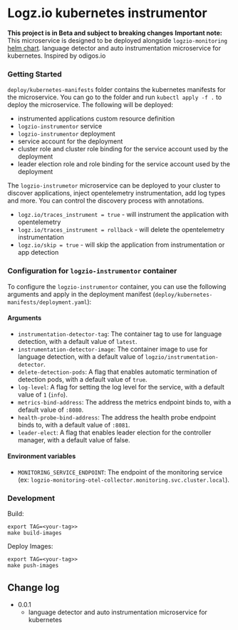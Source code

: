 # Logz.io kubernetes instrumentor
**This project is in Beta and subject to breaking changes**
**Important note:** This microservice is designed to be deployed alongside `logzio-monitoring` [helm chart](https://github.com/logzio/logzio-helm/tree/master/charts/logzio-monitoring).
language detector and auto instrumentation microservice for kubernetes.  Inspired by odigos.io

### Getting Started
`deploy/kubernetes-manifests` folder contains the kubernetes manifests for the microservice. You can go to the folder and run `kubectl apply -f .` to deploy the microservice.
The following will be deployed:
- instrumented applications custom resource definition
- `logzio-instrumentor` service
- `logzio-instrumentor` deployment
- service account for the deployment
- cluster role and cluster role binding for the service account used by the deployment
- leader election role and role binding for the service account used by the deployment

The `logzio-instrumetor` microservice can be deployed to your cluster to discover applications, inject opentelemetry instrumentation, add log types and more. You can control the discovery process with annotations.
- `logz.io/traces_instrument = true` - will instrument the application with opentelemetry
- `logz.io/traces_instrument = rollback` - will delete the opentelemetry instrumentation
- `logz.io/skip = true` - will skip the application from instrumentation or app detection

### Configuration for `logzio-instrumentor` container
To configure the `logzio-instrumentor` container, you can use the following arguments and apply in the deployment manifest (`deploy/kubernetes-manifests/deployment.yaml`):
#### Arguments
- `instrumentation-detector-tag`: The container tag to use for language detection, with a default value of `latest`.
- `instrumentation-detector-image`: The container image to use for language detection, with a default value of `logzio/instrumentation-detector`.
- `delete-detection-pods`: A flag that enables automatic termination of detection pods, with a default value of `true`.
- `log-level`: A flag for setting the log level for the service, with a default value of `1` (`info`).
- `metrics-bind-address`: The address the metrics endpoint binds to, with a default value of `:8080`.
- `health-probe-bind-address`: The address the health probe endpoint binds to, with a default value of `:8081`.
- `leader-elect`: A flag that enables leader election for the controller manager, with a default value of false.
#### Environment variables
- `MONITORING_SERVICE_ENDPOINT`: The endpoint of the monitoring service (ex: `logzio-monitoring-otel-collector.monitoring.svc.cluster.local`).

### 
### Development
Build:
```
export TAG=<your-tag>>
make build-images
```
Deploy Images:
```
export TAG=<your-tag>>
make push-images
```

## Change log
* 0.0.1
    - language detector and auto instrumentation microservice for kubernetes
